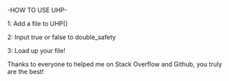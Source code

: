 -HOW TO USE UHP-

1: Add a file to UHP()

2: Input true or false to double_safety

3: Load up your file!

Thanks to everyone to helped me on Stack Overflow and Github, you truly are the best!
